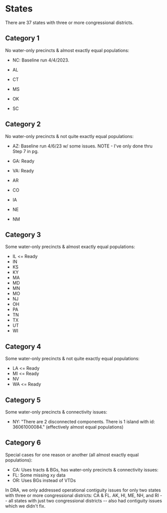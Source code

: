 # States

There are 37 states with three or more congressional districts.

## Category 1

No water-only precincts & almost exactly equal populations:

- NC: Baseline run 4/4/2023.

- AL
- CT
- MS
- OK
- SC

## Category 2

No water-only precincts & not quite exactly equal populations:

- AZ: Baseline run 4/6/23 w/ some issues. NOTE - I've only done thru Step 7 in pg.
- GA: Ready
- VA: Ready

- AR
- CO
- IA
- NE
- NM

## Category 3

Some water-only precincts & almost exactly equal populations:

- IL <= Ready
- IN
- KS
- KY
- MA
- MD
- MN
- MO
- NJ
- OH
- PA
- TN
- TX
- UT
- WI

## Category 4

Some water-only precincts & not quite exactly equal populations:

- LA <= Ready
- MI <= Ready
- NV
- WA <= Ready

## Category 5

Some water-only precincts & connectivity issues:

- NY: "There are 2 disconnected components. There is 1 island with id: 36061000084." (effectively almost equal populations)

## Category 6

Special cases for one reason or another (all almost exactly equal populations):

- CA: Uses tracts & BGs, has water-only precincts & connectivity issues:
- FL: Some missing xy data
- OR: Uses BGs instead of VTDs

In DRA, we only addressed operational contiguity issues for only two states with three or more congressional districts: CA & FL.
AK, HI, ME, NH, and RI -- all states with just two congressional districts -- also had contiguity issues which we didn't fix.
